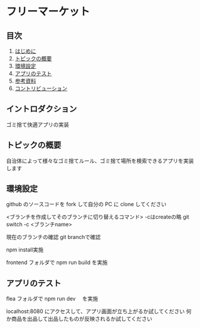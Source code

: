 # フリーマーケット

## 目次

1.  [はじめに](#introduction)
2.  [トピックの概要](#overview-of-topics)
3.  [環境設定](#environment)
4.  [アプリのテスト](#installing-dependencies)
5.  [参考資料](#resources)
6.  [コントリビューション](#contributing)

## イントロダクション

ゴミ捨て快適アプリの実装

## トピックの概要

自治体によって様々なゴミ捨てルール、ゴミ捨て場所を検索できるアプリを実装します


## 環境設定

github のソースコードを fork して自分の PC に clone してください


<ブランチを作成してそのブランチに切り替えるコマンド> -cはcreateの略
git switch -c <ブランチname>

現在のブランチの確認
git branchで確認

npm install実施



frontend フォルダで npm run build を実施

## アプリのテスト

flea フォルダで npm run dev 　を実施

localhost:8080 にアクセスして、アプリ画面が立ち上がるか試してください
何か商品を出品して出品したものが反映されるか試してください
